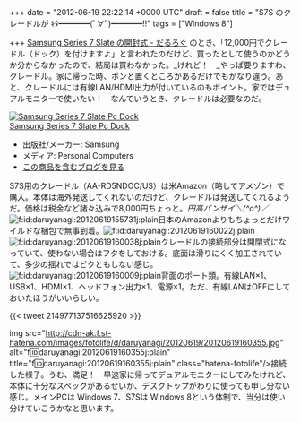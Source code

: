 
+++
date = "2012-06-19 22:22:14 +0000 UTC"
draft = false
title = "S7S のクレードルが ｷﾀ━━━━(ﾟ∀ﾟ)━━━━!!"
tags = ["Windows 8"]

+++
<a href="http://daruyanagi.hatenablog.com/entry/2012/06/07/081352">Samsung Series 7 Slate の開封式 - だるろぐ</a> のとき、「12,000円でクレードル（ドック）を付けますよ」と言われたのだけど、買ったとして使うのかどうか分からなかったので、結局は買わなかった。_けれど！　_やっぱ要りますわ、クレードル。家に帰った時、ポンと置くところがあるだけでもかなり違う。あと、クレードルには有線LAN/HDMI出力が付いているのもポイント。家ではデュアルモニターで使いたい！　なんていうとき、クレードルは必要なのだ。<div class="hatena-asin-detail"><a href="http://www.amazon.co.jp/exec/obidos/ASIN/B005SHUR6W/bestylesnet-22/"><img src="http://ecx.images-amazon.com/images/I/31EzkkXBZ4L._SL160_.jpg" class="hatena-asin-detail-image" alt="Samsung Series 7 Slate Pc Dock" title="Samsung Series 7 Slate Pc Dock"/></a><div class="hatena-asin-detail-info"><a href="http://www.amazon.co.jp/exec/obidos/ASIN/B005SHUR6W/bestylesnet-22/">Samsung Series 7 Slate Pc Dock</a><ul><li><span class="hatena-asin-detail-label">出版社/メーカー:</span> Samsung</li><li><span class="hatena-asin-detail-label">メディア:</span> Personal Computers</li><li><a href="http://d.hatena.ne.jp/asin/B005SHUR6W/bestylesnet-22" target="_blank">この商品を含むブログを見る</a></li></ul></div><div class="hatena-asin-detail-foot"></div></div>S7S用のクレードル（AA-RD5NDOC/US）は米Amazon（略してアメゾン）で購入。本体は海外発送してくれないのだけど、クレードルは発送してくれるようだ。価格は税金など諸々込みで8,000円ちょっと。_円高バンザイ＼(^o^)／_<img src="http://cdn-ak.f.st-hatena.com/images/fotolife/d/daruyanagi/20120619/20120619155731.jpg" alt="f:id:daruyanagi:20120619155731j:plain" title="f:id:daruyanagi:20120619155731j:plain" class="hatena-fotolife"/>日本のAmazonよりもちょっとだけワイルドな梱包で無事到着。<img src="http://cdn-ak.f.st-hatena.com/images/fotolife/d/daruyanagi/20120619/20120619160022.jpg" alt="f:id:daruyanagi:20120619160022j:plain" title="f:id:daruyanagi:20120619160022j:plain" class="hatena-fotolife"/><img src="http://cdn-ak.f.st-hatena.com/images/fotolife/d/daruyanagi/20120619/20120619160038.jpg" alt="f:id:daruyanagi:20120619160038j:plain" title="f:id:daruyanagi:20120619160038j:plain" class="hatena-fotolife"/>クレードルの接続部分は開閉式になっていて、使わない場合はフタをしておける。底面は滑りにくく加工されていて、多少の揺れではビクともしない感じ。<img src="http://cdn-ak.f.st-hatena.com/images/fotolife/d/daruyanagi/20120619/20120619160009.jpg" alt="f:id:daruyanagi:20120619160009j:plain" title="f:id:daruyanagi:20120619160009j:plain" class="hatena-fotolife"/>背面のポート類。有線LAN×1、USB×1、HDMI×1、ヘッドフォン出力×1、電源×1。ただ、有線LANはOFFにしておいたほうがいいらしい。

{{< tweet 214977137516625920 >}}

img src="http://cdn-ak.f.st-hatena.com/images/fotolife/d/daruyanagi/20120619/20120619160355.jpg" alt="f:id:daruyanagi:20120619160355j:plain" title="f:id:daruyanagi:20120619160355j:plain" class="hatena-fotolife"/>接続した様子。うむ、満足！　早速家に帰ってデュアルモニターにしてみたけれど、本体に十分なスペックがあるせいか、デスクトップがわりに使っても申し分ない感じ。メインPCは Windows 7、S7Sは Windows 8という体制で、当分は使い分けていこうかなと思います。


